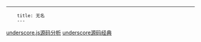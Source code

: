 ---
        title: 无名
        ---
        


[underscore.js源码分析](http://www.html-js.com/article/Underscorejs-source-code-analysis-of-underscorejs-source-code-analysis%203031)
[underscore源码经典](https://yalishizhude.github.io/tags/underscore/)